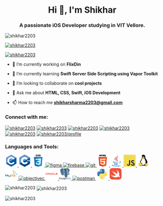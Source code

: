<h1 align="center">Hi 👋, I'm Shikhar</h1>
<h3 align="center">A passionate iOS Developer studying in VIT Vellore.</h3>

<p align="left"> <img src="https://komarev.com/ghpvc/?username=shikhar2203&label=Profile%20views&color=0e75b6&style=flat" alt="shikhar2203" /> </p>

<p align="left"> <a href="https://github.com/ryo-ma/github-profile-trophy&theme=dark_lover"><img src="https://github-profile-trophy.vercel.app/?username=shikhar2203" alt="shikhar2203" /></a> </p>

<p align="left"> <a href="https://twitter.com/shikhar2203" target="blank"><img src="https://img.shields.io/twitter/follow/shikhar2203?logo=twitter&style=for-the-badge" alt="shikhar2203" /></a> </p>

- 🔭 I’m currently working on **FlixDin**

- 🌱 I’m currently learning **Swift Server Side Scripting using Vapor Toolkit**

- 👯 I’m looking to collaborate on **cool projects**

- 💬 Ask me about **HTML, CSS, Swift, iOS Development**

- 📫 How to reach me **shikharsharma2203@gmail.com**

<h3 align="left">Connect with me:</h3>
<p align="left">
<a href="https://twitter.com/shikhar2203" target="blank"><img align="center" src="https://raw.githubusercontent.com/rahuldkjain/github-profile-readme-generator/master/src/images/icons/Social/twitter.svg" alt="shikhar2203" height="30" width="40" /></a>
<a href="https://instagram.com/shikhar2203" target="blank"><img align="center" src="https://raw.githubusercontent.com/rahuldkjain/github-profile-readme-generator/master/src/images/icons/Social/instagram.svg" alt="shikhar2203" height="30" width="40" /></a>
<a href="https://www.youtube.com/c/shikhar2203" target="blank"><img align="center" src="https://raw.githubusercontent.com/rahuldkjain/github-profile-readme-generator/master/src/images/icons/Social/youtube.svg" alt="shikhar2203" height="30" width="40" /></a>
<a href="https://www.codechef.com/users/shikhar2203" target="blank"><img align="center" src="https://cdn.jsdelivr.net/npm/simple-icons@3.1.0/icons/codechef.svg" alt="shikhar2203" height="30" width="40" /></a>
<a href="https://www.hackerrank.com/shikhar2203" target="blank"><img align="center" src="https://raw.githubusercontent.com/rahuldkjain/github-profile-readme-generator/master/src/images/icons/Social/hackerrank.svg" alt="shikhar2203" height="30" width="40" /></a>
<a href="https://auth.geeksforgeeks.org/user/shikhar2203/profile" target="blank"><img align="center" src="https://raw.githubusercontent.com/rahuldkjain/github-profile-readme-generator/master/src/images/icons/Social/geeks-for-geeks.svg" alt="shikhar2203/profile" height="30" width="40" /></a>
</p>

<h3 align="left">Languages and Tools:</h3>
<p align="left"> <a href="https://www.cprogramming.com/" target="_blank" rel="noreferrer"> <img src="https://raw.githubusercontent.com/devicons/devicon/master/icons/c/c-original.svg" alt="c" width="40" height="40"/> </a> <a href="https://www.w3schools.com/cpp/" target="_blank" rel="noreferrer"> <img src="https://raw.githubusercontent.com/devicons/devicon/master/icons/cplusplus/cplusplus-original.svg" alt="cplusplus" width="40" height="40"/> </a> <a href="https://www.w3schools.com/css/" target="_blank" rel="noreferrer"> <img src="https://raw.githubusercontent.com/devicons/devicon/master/icons/css3/css3-original-wordmark.svg" alt="css3" width="40" height="40"/> </a> <a href="https://www.figma.com/" target="_blank" rel="noreferrer"> <img src="https://www.vectorlogo.zone/logos/figma/figma-icon.svg" alt="figma" width="40" height="40"/> </a> <a href="https://firebase.google.com/" target="_blank" rel="noreferrer"> <img src="https://www.vectorlogo.zone/logos/firebase/firebase-icon.svg" alt="firebase" width="40" height="40"/> </a> <a href="https://git-scm.com/" target="_blank" rel="noreferrer"> <img src="https://www.vectorlogo.zone/logos/git-scm/git-scm-icon.svg" alt="git" width="40" height="40"/> </a> <a href="https://www.w3.org/html/" target="_blank" rel="noreferrer"> <img src="https://raw.githubusercontent.com/devicons/devicon/master/icons/html5/html5-original-wordmark.svg" alt="html5" width="40" height="40"/> </a> <a href="https://www.java.com" target="_blank" rel="noreferrer"> <img src="https://raw.githubusercontent.com/devicons/devicon/master/icons/java/java-original.svg" alt="java" width="40" height="40"/> </a> <a href="https://developer.mozilla.org/en-US/docs/Web/JavaScript" target="_blank" rel="noreferrer"> <img src="https://raw.githubusercontent.com/devicons/devicon/master/icons/javascript/javascript-original.svg" alt="javascript" width="40" height="40"/> </a> <a href="https://www.linux.org/" target="_blank" rel="noreferrer"> <img src="https://raw.githubusercontent.com/devicons/devicon/master/icons/linux/linux-original.svg" alt="linux" width="40" height="40"/> </a> <a href="https://www.mysql.com/" target="_blank" rel="noreferrer"> <img src="https://raw.githubusercontent.com/devicons/devicon/master/icons/mysql/mysql-original-wordmark.svg" alt="mysql" width="40" height="40"/> </a> <a href="https://developer.apple.com/library/archive/documentation/Cocoa/Conceptual/ProgrammingWithObjectiveC/Introduction/Introduction.html" target="_blank" rel="noreferrer"> <img src="https://www.vectorlogo.zone/logos/apple_objectivec/apple_objectivec-icon.svg" alt="objectivec" width="40" height="40"/> </a> <a href="https://www.oracle.com/" target="_blank" rel="noreferrer"> <img src="https://raw.githubusercontent.com/devicons/devicon/master/icons/oracle/oracle-original.svg" alt="oracle" width="40" height="40"/> </a> <a href="https://www.postgresql.org" target="_blank" rel="noreferrer"> <img src="https://raw.githubusercontent.com/devicons/devicon/master/icons/postgresql/postgresql-original-wordmark.svg" alt="postgresql" width="40" height="40"/> </a> <a href="https://postman.com" target="_blank" rel="noreferrer"> <img src="https://www.vectorlogo.zone/logos/getpostman/getpostman-icon.svg" alt="postman" width="40" height="40"/> </a> <a href="https://www.python.org" target="_blank" rel="noreferrer"> <img src="https://raw.githubusercontent.com/devicons/devicon/master/icons/python/python-original.svg" alt="python" width="40" height="40"/> </a> <a href="https://developer.apple.com/swift/" target="_blank" rel="noreferrer"> <img src="https://raw.githubusercontent.com/devicons/devicon/master/icons/swift/swift-original.svg" alt="swift" width="40" height="40"/> </a> </p>

<p><img align="left" src="https://github-readme-stats.vercel.app/api/top-langs?username=shikhar2203&show_icons=true&locale=en&layout=compact" alt="shikhar2203" /></p>

<p>&nbsp;<img align="center" src="https://github-readme-stats.vercel.app/api?username=shikhar2203&show_icons=true&locale=en" alt="shikhar2203" /></p>

<p><img align="center" src="https://github-readme-streak-stats.herokuapp.com/?user=shikhar2203&" alt="shikhar2203" /></p>
